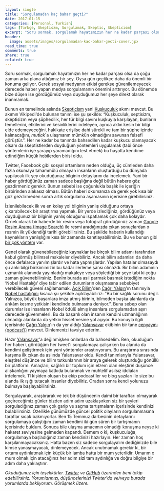 ```yaml
---
layout: single
title: "Sorgulamadan kaç bahar geçti?"
date: 2017-01-15
categories: [Personal, Turkish]
tags: [Türkçe, Skeptiszm, Sorgulamak, Skeptic, Skepticism]
excerpt: "Soru sormak, sorgulamak hayatımızın her ne kadar parçası olsa da çoğu zaman arka plana attığımız bir şey."
header:
  image: assets/images/sorgulamadan-kac-bahar-gecti-cover.jpx
read_time: true
comments: true
share: true
related: true
---
```


Soru sormak, sorgulamak hayatımızın her ne kadar parçası olsa da çoğu zaman arka plana attığımız bir şey. Oysa gün geçtikçe daha da önemli bir konuma geliyor. Gerek sosyal medyanın etkisi gerekse güvenilemeyecek derecede haber yapan medya sorgulamanın önemini arttırıyor. Bu dönemde bize düşen ise gördüğümüz veya duyduğumuz her şeye direkt olarak inanmamak.

Bunun en temelinde aslında [Skepticism](https://www.wikiwand.com/en/Skepticism) yani [Kuşkuculuk](https://www.wikiwand.com/tr/Ku%C5%9Fkuculuk) akımı mevcut. Bu akımın Vikipedi'de bulunan tanımı ise şu şekilde: “Kuşkuculuk, septisizm, skeptisizm veya şüphecilik, her tür bilgi savını kuşkuyla karşılayan, bunların temellerini, etkilerini ve kesinliklerini irdeleyen, ayrıca aklın kesin bir bilgi elde edemeyeceğini, hakikate erişilse dahi sürekli ve tam bir şüphe içinde kalınacağını, *mutlak*`a ulaşmanın mümkün olmadığını savunan felsefi görüştür.”. Her ne kadar bu tanımda bahsedilen kadar kuşkucu olamayacak olsam da skeptistlerden duyduğum yöntemleri uygulamak (tabi önce yöntemlerin işe yarayıp yaramadığını test etmek) bu hayatta kendime edindiğim küçük hobilerden birisi oldu.

Twitter, Facebook gibi sosyal ortamların neden olduğu, üç cümleden daha fazla okumaya tahammülü olmayan insanların oluşturduğu bu dünyada yapılacak ilk şey okuduğunuz bilginin detaylarını da incelemek. Yani bir haber gördüğünüz zaman sadece başlığına değil bütün habere göz gezdirmeniz gerekir. Bunun sebebi ise çoğunlukla başlık ile içeriğin birbirinden alakasız olması. Bütün haberi okumanıza da gerek yok kısa bir göz gezdirmeden sonra artık sorgulama aşamasının içerisine girebilirsiniz.

İzlenilebilecek ilk ve en kolay yol bilginin yanlış olduğunu ortaya çıkarabilecek bir araştırma yapmak. Bir yerde izlediğiniz, gördüğünüz veya duyduğunuz bir bilginin yanlış olduğunu ispatlamak çok daha kolaydır. Örnek olarak bir haberde bir resim veya fotoğraf gördüğünüz zaman [Google Resim Arama (Image Search)](https://images.google.com/) ile resmi aradığınızda çıkan sonuçlardan o resmin ilk yüklendiği tarihi görebilirsiniz. Bu şekilde haberin kullandığı kaynakların yanlışlığını kısa bir zamanda kanıtlayabilirsiniz. Bu ve bunun gibi [bir çok yöntem](https://yalansavar.org/2012/08/22/palavra-tespit-kiti/) var.

Genel olarak güvenebileceğiniz kaynaklar ise birçok bilim adamı tarafından kabul görmüş bilimsel makaleler diyebiliriz. Ancak bilim adamları da daha önce defalarca yanılmışlardır ve hata yapmışlardır. Yapılan hatalar olmasaydı şu anki bilgi birikimimizin bu kadar ilerleme şansı olmazdı. Bir bilim adamının uzmanlık alanında yayınladığı makaleye veya söylediği bir şeye tabi ki çoğu zaman güvenebilirsiniz. Benim burada asıl parmak basmak istediğim nokta ‘Nobel Hastalığı' diye tabir edilen durumların oluşmasına sebebiyet verebilecek güveni sağlamamak. [Açık Bilim](http://www.acikbilim.com/)'den [Çağrı Yalgın](https://medium.com/@drYalgin)'ın tanımıyla [Nobel hastalığını](http://www.acikbilim.com/2014/01/dosyalar/nobel-hastaligi.html) kısaca şu şekilde açıklayabiliriz: “Bu bir sağlık sorunu değil. Yalnızca, büyük başarılara imza atmış birinin, bilmeden başka alanlarda da ahkâm kesme yetkisini kendinde bulmasına deniyor.”. Buna sebep olan durumlar ise insanların Nobel ödülü almış insanlara sorgulamadan aşırı derecede güvenmeleri. Bu da başarılı olan insanın kendini uzmanlığının olmadığı alanlarda da yetkin hissetmesine yol açıyor. Bu konuyla ilgili içerisinde [Çağrı Yalgın](https://medium.com/@drYalgin)'ın da yer aldığı [Yalansavar](https://yalansavar.org/) ekibinin bir tane [cepyayını (podcast'i)](https://yalansavar.org/2016/06/27/podcast-10-nobel-hastaligi/) mevcut. Dinlemenizi tavsiye ederim.

Hazır [Yalansavar](https://yalansavar.org/)'a değinmişken onlardan da bahsedelim. Ben, okuduğum her haberi, gördüğüm her tweet'i sorgulamaya çalışırken bu alanda da kendimi geliştirmek için yeni yöntemler araştırıyorum. Bu araştırma sırasında karşıma ilk çıkan da aslında Yalansavar oldu. Kendi tanımlarıyla Yalansavar, eleştirel düşünce ve bilim tutkunlarının bir araya gelerek oluşturduğu gönüllü bir platform. Amaçları, sağlıklı bir toplum için elzem olan eleştirel düşünce alışkanlığını yaymaya katkıda bulunmak ve muhtelif asılsız iddiaları irdelemek. 11 kişiden oluşan bu ekip podcast'ler ve blog yazıları ile size bu alanda ilk ışığı tutacak insanlar diyebiliriz. Oradan sonra kendi yolunuzu bulmaya başlayabilirsiniz.

Sorgulayarak, araştırarak ve tek bir düşüncenin daimi bir taraftarı olmayarak geçireceğimiz günler bizden adım adım uzaklaşırken siz bir şeyleri sorguladığınız zaman çok garip ve saçma tartışmaların içerisinde kendinizi bulabilirsiniz. Özellikle günümüzde güncel politik olayların sorgulanmasına taraflar sıcak bakmıyorlar. Ben 15 Temmuz darbesinin detaylarını sorgulamaya çalıştığım zaman kendimi iki gün süren bir tartışmanın içerisinde buldum. Sonuca bile ulaşma amacımın olmadığı konuşma neyse ki hakaret seviyesine gelmeden kapandı. Demem o ki, kuşkuculuğa, sorgulamaya başladığınız zaman kendinizi hazırlayın. Her zaman hoş karşılanmayacaksınız. Hatta bazen siz sadece sorgulayalım dediğinizde bile kimse yanaşmayacak, dinlemeyecek. Ancak unutmamak gerekir ki, bir ortamı aydınlatmak için küçük bir lamba hatta bir mum yeterlidir. Umarım o mum olmak için atacağınız her adım sizi tam aydınlığa ve doğru bilgiye bir adım daha yaklaştırır.

*Okuduğunuz için teşekkürler. [Twitter](http://bit.ly/1qxjddC) ve [GitHub](http://bit.ly/1S1gP9z) üzerinden beni takip edebilirsiniz. Yorumlarınızı, düşüncelerinizi Twitter'da ve/veya burada yorumlarda bekliyorum. Görüşmek üzere.*
